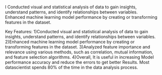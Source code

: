 I Conducted visual and statistical analysis of data to gain insights, understand patterns, and identify relationships between variables. Enhanced machine learning model performance by creating or transforming features in the dataset. 

Key Features: 
1)Conducted visual and statistical analysis of data to gain insights, understand patterns, and identify relationships between variables.
2)Enhanced machine learning model performance by creating or transforming features in the dataset.
3)Analyzed feature importance and relevance using various methods, such as correlation, mutual information, and feature selection algorithms.
4)Overall, It is useful in increasing Model performance accuracy and reduce the errors to get better Results. Most datascientist spends 80% of the time in the data
analysis process.
